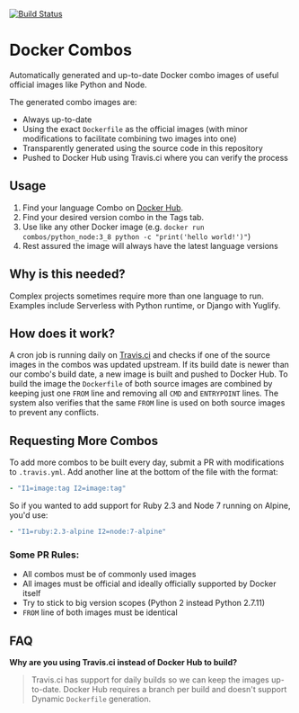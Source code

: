 [![Build Status](https://travis-ci.org/kichik/docker-combo.svg?branch=master)](https://travis-ci.org/kichik/docker-combo)

# Docker Combos

Automatically generated and up-to-date Docker combo images of useful official images like Python and Node.

The generated combo images are:

* Always up-to-date
* Using the exact `Dockerfile` as the official images (with minor modifications to facilitate combining two images into one)
* Transparently generated using the source code in this repository
* Pushed to Docker Hub using Travis.ci where you can verify the process

## Usage

1. Find your language Combo on [Docker Hub](https://hub.docker.com/r/combos/).
1. Find your desired version combo in the Tags tab.
1. Use like any other Docker image (e.g. `docker run combos/python_node:3_8 python -c "print('hello world!')"`)
1. Rest assured the image will always have the latest language versions

## Why is this needed?

Complex projects sometimes require more than one language to run. Examples include Serverless with Python runtime, or Django with Yuglify.

## How does it work?

A cron job is running daily on [Travis.ci](https://travis-ci.org/kichik/docker-combo/) and checks if one of the source images in the combos was updated upstream. If its build date is newer than our combo's build date, a new image is built and pushed to Docker Hub. To build the image the `Dockerfile` of both source images are combined by keeping just one `FROM` line and removing all `CMD` and `ENTRYPOINT` lines. The system also verifies that the same `FROM` line is used on both source images to prevent any conflicts.

## Requesting More Combos

To add more combos to be built every day, submit a PR with modifications to `.travis.yml`. Add another line at the bottom of the file with the format:

```yaml
- "I1=image:tag I2=image:tag"
```

So if you wanted to add support for Ruby 2.3 and Node 7 running on Alpine, you'd use:

```yaml
- "I1=ruby:2.3-alpine I2=node:7-alpine"
```

### Some PR Rules:

* All combos must be of commonly used images
* All images must be official and ideally officially supported by Docker itself
* Try to stick to big version scopes (Python 2 instead Python 2.7.11)
* `FROM` line of both images must be identical

## FAQ

**Why are you using Travis.ci instead of Docker Hub to build?**

> Travis.ci has support for daily builds so we can keep the images up-to-date. Docker Hub requires a branch per build and doesn't support Dynamic `Dockerfile` generation.
